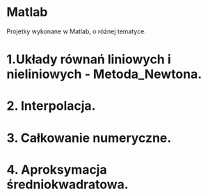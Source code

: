 # Matlab
Projetky wykonane w Matlab, o różnej tematyce.
# 1.Układy równań liniowych i nieliniowych - Metoda_Newtona.
# 2. Interpolacja.
# 3. Całkowanie numeryczne.
# 4. Aproksymacja średniokwadratowa.

